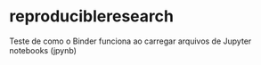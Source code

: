 # reproducibleresearch
Teste de como o Binder funciona ao carregar arquivos de Jupyter notebooks (jpynb)
